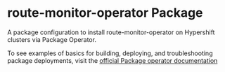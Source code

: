 # route-monitor-operator Package

A package configuration to install route-monitor-operator on Hypershift clusters via Package Operator.


To see examples of basics for building, deploying, and troubleshooting package deployments, visit the [official Package operator documentation](https://package-operator.run/docs/getting_started/introduction/) 

